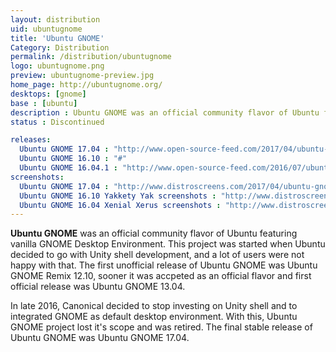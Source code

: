 ```yaml
---
layout: distribution
uid: ubuntugnome
title: 'Ubuntu GNOME'
Category: Distribution
permalink: /distribution/ubuntugnome
logo: ubuntugnome.png
preview: ubuntugnome-preview.jpg
home_page: http://ubuntugnome.org/
desktops: [gnome]
base : [ubuntu]
description : Ubuntu GNOME was an official community flavor of Ubuntu featuring vanilla GNOME shell. Stories, reviews and screenshots of Ubuntu GNOME.
status : Discontinued

releases:
  Ubuntu GNOME 17.04 : "http://www.open-source-feed.com/2017/04/ubuntu-gnome-1704-released-with-latest.html"
  Ubuntu GNOME 16.10 : "#"
  Ubuntu GNOME 16.04.1 : "http://www.open-source-feed.com/2016/07/ubuntu-gnome-16041-released.html"
screenshots:
  Ubuntu GNOME 17.04 : "http://www.distroscreens.com/2017/04/ubuntu-gnome-1704-zesty-zapus.html"
  Ubuntu GNOME 16.10 Yakkety Yak screenshots : "http://www.distroscreens.com/2016/10/ubuntu-gnome-1610-yakkety-yak.html"
  Ubuntu GNOME 16.04 Xenial Xerus screenshots : "http://www.distroscreens.com/2016/04/ubuntu-gnome-1604-xenial-xerus.html"
---
```


**Ubuntu GNOME** was an official community flavor of Ubuntu featuring vanilla GNOME Desktop Environment. This project was started when Ubuntu decided to go with Unity shell development, and a lot of users were not happy with that. The first unofficial release of Ubuntu GNOME was Ubuntu GNOME Remix 12.10, sooner it was accpeted as an official flavor and first official release was Ubuntu GNOME 13.04.

In late 2016, Canonical decided to stop investing on Unity shell and to integrated GNOME as default desktop environment. With this, Ubuntu GNOME project lost it's scope and was retired. The final stable release of Ubuntu GNOME was Ubuntu GNOME 17.04.